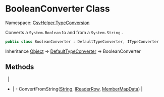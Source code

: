 # BooleanConverter Class

Namespace: [CsvHelper.TypeConversion](/api/CsvHelper.TypeConversion)

Converts a ``System.Boolean`` to and from a ``System.String`` .

```cs
public class BooleanConverter : DefaultTypeConverter, ITypeConverter
```

Inheritance [Object](https://docs.microsoft.com/en-us/dotnet/api/system.object) -> [DefaultTypeConverter](/api/CsvHelper.TypeConversion/DefaultTypeConverter) -> BooleanConverter

## Methods
&nbsp; | &nbsp;
- | -
ConvertFromString([String](https://docs.microsoft.com/en-us/dotnet/api/system.string), [IReaderRow](/api/CsvHelper/IReaderRow), [MemberMapData](/api/CsvHelper.Configuration/MemberMapData)) | 
